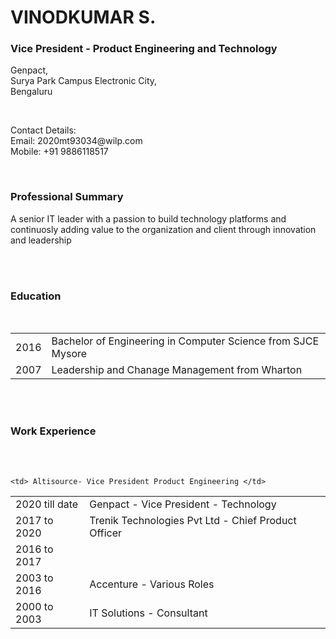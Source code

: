 <br><br>
<h1> VINODKUMAR S.</h1>
<h3>
   Vice President - Product Engineering and Technology 
</h3>
Genpact,
<br>
Surya Park Campus Electronic City,
<br> Bengaluru 
</p>

<br id="contact">
<p>
    Contact Details:
    <br>
    Email: 2020mt93034@wilp.com
    <br>
    Mobile: +91 9886118517
</p>
<br>
<h3>
   Professional Summary
</h3>
<p>
A senior IT leader with a passion to build technology platforms and continuosly adding value to the organization and client through innovation and leadership</p>
<br id="scroll"><br>
<h3>  Education </h3>
<br>
<table style="width:100%">
<tr>
<td><center>2016 </center></td>
<td>Bachelor of Engineering in Computer Science from SJCE Mysore</td>
</tr>
<tr>
<td><center>2007</center></td>

<td>Leadership and Chanage Management from Wharton </td>
</tr>
</table>
</h3>
<br  id="work"><br>
<h3>Work Experience </h3>
<br><br>
  <table style="width:100%">
  <tr>
  <td> 2020 till date </td>
  <td> 	Genpact - Vice President - Technology </td>
  </tr>
  <tr>
  <td>2017 to 2020</td>

  <td>Trenik Technologies Pvt Ltd - Chief Product Officer</td>
  </tr>
  <tr>
    <td>2016 to 2017</td>

    <td> Altisource- Vice President Product Engineering </td>
</tr>
  <tr>
    <td>2003 to 2016</td>
    <td>
      Accenture - Various Roles 
    </td>
  </tr>
  <tr>
    <td>2000 to 2003</td>
    <td>
      IT Solutions - Consultant
    </td>
  </tr>
  </table>

<br>
